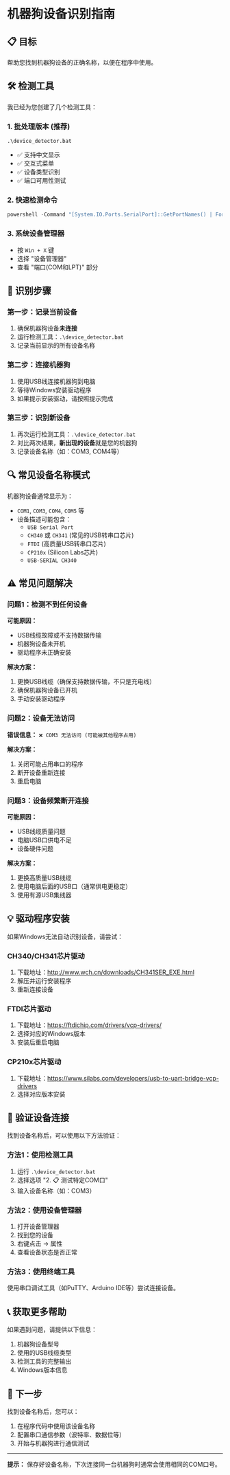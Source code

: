 # 机器狗设备识别指南

## 📋 目标
帮助您找到机器狗设备的正确名称，以便在程序中使用。

## 🛠️ 检测工具

我已经为您创建了几个检测工具：

### 1. 批处理版本 (推荐)
```
.\device_detector.bat
```
- ✅ 支持中文显示
- ✅ 交互式菜单
- ✅ 设备类型识别
- ✅ 端口可用性测试

### 2. 快速检测命令
```powershell
powershell -Command "[System.IO.Ports.SerialPort]::GetPortNames() | ForEach-Object { Write-Host \"设备: $_\" -ForegroundColor Green }"
```

### 3. 系统设备管理器
- 按 `Win + X` 键
- 选择 "设备管理器"
- 查看 "端口(COM和LPT)" 部分

## 📝 识别步骤

### 第一步：记录当前设备
1. 确保机器狗设备**未连接**
2. 运行检测工具：`.\device_detector.bat`
3. 记录当前显示的所有设备名称

### 第二步：连接机器狗
1. 使用USB线连接机器狗到电脑
2. 等待Windows安装驱动程序
3. 如果提示安装驱动，请按照提示完成

### 第三步：识别新设备
1. 再次运行检测工具：`.\device_detector.bat`
2. 对比两次结果，**新出现的设备**就是您的机器狗
3. 记录设备名称（如：COM3, COM4等）

## 🔍 常见设备名称模式

机器狗设备通常显示为：
- `COM1`, `COM3`, `COM4`, `COM5` 等
- 设备描述可能包含：
  - `USB Serial Port`
  - `CH340` 或 `CH341` (常见的USB转串口芯片)
  - `FTDI` (高质量USB转串口芯片)
  - `CP210x` (Silicon Labs芯片)
  - `USB-SERIAL CH340`

## ⚠️ 常见问题解决

### 问题1：检测不到任何设备
**可能原因：**
- USB线缆故障或不支持数据传输
- 机器狗设备未开机
- 驱动程序未正确安装

**解决方案：**
1. 更换USB线缆（确保支持数据传输，不只是充电线）
2. 确保机器狗设备已开机
3. 手动安装驱动程序

### 问题2：设备无法访问
**错误信息：** `❌ COM3 无法访问 (可能被其他程序占用)`

**解决方案：**
1. 关闭可能占用串口的程序
2. 断开设备重新连接
3. 重启电脑

### 问题3：设备频繁断开连接
**可能原因：**
- USB线缆质量问题
- 电脑USB口供电不足
- 设备硬件问题

**解决方案：**
1. 更换高质量USB线缆
2. 使用电脑后面的USB口（通常供电更稳定）
3. 使用有源USB集线器

## 💡 驱动程序安装

如果Windows无法自动识别设备，请尝试：

### CH340/CH341芯片驱动
1. 下载地址：http://www.wch.cn/downloads/CH341SER_EXE.html
2. 解压并运行安装程序
3. 重新连接设备

### FTDI芯片驱动
1. 下载地址：https://ftdichip.com/drivers/vcp-drivers/
2. 选择对应的Windows版本
3. 安装后重启电脑

### CP210x芯片驱动
1. 下载地址：https://www.silabs.com/developers/usb-to-uart-bridge-vcp-drivers
2. 选择对应版本安装

## 🎯 验证设备连接

找到设备名称后，可以使用以下方法验证：

### 方法1：使用检测工具
1. 运行 `.\device_detector.bat`
2. 选择选项 "2. 📋 测试特定COM口"
3. 输入设备名称（如：COM3）

### 方法2：使用设备管理器
1. 打开设备管理器
2. 找到您的设备
3. 右键点击 → 属性
4. 查看设备状态是否正常

### 方法3：使用终端工具
使用串口调试工具（如PuTTY、Arduino IDE等）尝试连接设备。

## 📞 获取更多帮助

如果遇到问题，请提供以下信息：
1. 机器狗设备型号
2. 使用的USB线缆类型
3. 检测工具的完整输出
4. Windows版本信息

## 🔧 下一步

找到设备名称后，您可以：
1. 在程序代码中使用该设备名称
2. 配置串口通信参数（波特率、数据位等）
3. 开始与机器狗进行通信测试

---

**提示：** 保存好设备名称，下次连接同一台机器狗时通常会使用相同的COM口号。
